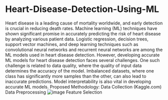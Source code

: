 # Heart-Disease-Detection-Using-ML
Heart disease is a leading cause of mortality worldwide, and early detection is crucial in reducing death rates. Machine learning (ML) techniques have shown significant promise in accurately predicting the risk of heart disease by analyzing various patient data. Logistic regression, decision trees, support vector machines, and deep learning techniques such as convolutional neural networks and recurrent neural networks are among the ML models used in heart disease detection.
However, developing accurate ML models for heart disease detection faces several challenges. One such challenge is related to data quality, where the quality of input data determines the accuracy of the model. Imbalanced datasets, where one class has significantly more samples than the other, can also lead to inaccurate predictions. Model interpretability is also vital in developing accurate ML models.
Proposed Methodology:
  Data Collection (Kaggle.com)
  Data Preprocessing 
![image](https://github.com/VIX0510/Heart-Disease-Detection-Using-ML/assets/65900706/7dc3067b-6423-49a8-97c1-6aada07d8bfa)
  Feature Selection
  
